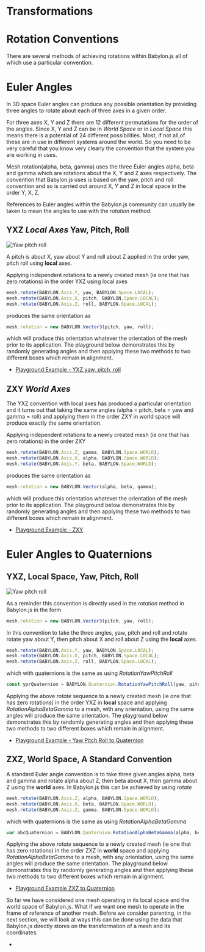 # Transformations
# Rotation Conventions

There are several methods of achieving rotations within Babylon.js all of which use a particular convention.


# Euler Angles

In 3D space Euler angles can produce any possible orientation by providing three angles to rotate about each of three axes in a given order.  

For three axes X, Y and Z there are 12 different permutations for the order of the angles. Since X, Y and Z can be in *World Space* or in *Local Space* this means there is a potential of 24 different possibilities. Most, if not all,of these are in use in different systems around the world. So you need to be very careful that you know very clearly the convention that the system you are working in uses.

Mesh.rotation(alpha, beta, gamma) uses the three Euler angles alpha, beta and gamma which are rotations about the X, Y and Z axes respectively. The convention that Babylon.js uses is based on the yaw, pitch and roll convention and so is carried out around X, Y and Z in local space in the order Y, X, Z.

References to Euler angles within the Babylon.js community can usually be taken to mean the angles to use with the _rotation_ method.

## YXZ *Local Axes* Yaw, Pitch, Roll

![Yaw pitch roll](/img/how_to/Mesh/yawpitchroll.jpg)

A pitch is about X, yaw about Y and roll about Z applied in the order yaw, pitch roll using **local** axes.

Applying independent rotations to a newly created mesh (ie one that has zero rotations) in the order YXZ using local axes

```javascript
mesh.rotate(BABYLON.Axis.Y, yaw, BABYLON.Space.LOCAL);
mesh.rotate(BABYLON.Axis.X, pitch, BABYLON.Space.LOCAL);
mesh.rotate(BABYLON.Axis.Z, roll, BABYLON.Space.LOCAL);
```

produces the same orientation as 

```javascript
mesh.rotation = new BABYLON.Vector3(pitch, yaw, roll);
```

which will produce this orientation whatever the orientation of the mesh prior to its application. The playground below demonstrates this by randomly generating angles and then applying these two methods to two different boxes which remain in alignment.

* [Playground Example - YXZ yaw, pitch, roll](https://www.babylonjs-playground.com/#1ST43U#50)

## ZXY *World Axes*

The YXZ convention with local axes has produced a particular orientation and it turns out that taking the same angles (alpha = pitch, beta = yaw and gamma = roll) and applying them in the order ZXY in world space will produce exactly the same orientation.

Applying independent rotations to a newly created mesh (ie one that has zero rotations) in the order ZXY

```javascript
mesh.rotate(BABYLON.Axis.Z, gamma, BABYLON.Space.WORLD);
mesh.rotate(BABYLON.Axis.X, alpha, BABYLON.Space.WORLD);
mesh.rotate(BABYLON.Axis.Y, beta, BABYLON.Space.WORLD);
```

produces the same orientation as 

```javascript
mesh.rotation = new BABYLON.Vector(alpha, beta, gamma);
```

which will produce this orientation whatever the orientation of the mesh prior to its application. The playground below demonstrates this by randomly generating angles and then applying these two methods to two different boxes which remain in alignment.

* [Playground Example - ZXY](https://www.babylonjs-playground.com/#1ST43U#52)



# Euler Angles to Quaternions

## YXZ, Local Space, Yaw, Pitch, Roll

![Yaw pitch roll](/img/how_to/Mesh/yawpitchroll.jpg)

As a reminder this convention is directly used in the _rotation_ method in Babylon.js in the form

```javascript
mesh.rotation = new BABYLON.Vector3(pitch, yaw, roll);
```

In this convention to take the three angles, yaw, pitch and roll and rotate rotate yaw about Y, then pitch about X and roll about Z using the **local** axes.

```javascript
mesh.rotate(BABYLON.Axis.Y, yaw, BABYLON.Space.LOCAL);
mesh.rotate(BABYLON.Axis.X, pitch, BABYLON.Space.LOCAL);
mesh.rotate(BABYLON.Axis.Z, roll, BABYLON.Space.LOCAL);
```

which with quaternions is the same as using _RotationYawPitchRoll_

```javascript
const yprQuaternion = BABYLON.Quaternion.RotationYawPitchRoll(yaw, pitch, roll);
``` 
Applying the above  _rotate_ sequence to a newly created mesh (ie one that has zero rotations) in the order YXZ in **local** space and applying _RotationAlphaBetaGamma_ to a mesh, with any orientation, using the same angles will produce the same orientation. The playground below demonstrates this by randomly generating angles and then applying these two methods to two different boxes which remain in alignment.

* [Playground Example - Yaw Pitch Roll to Quaternion](https://www.babylonjs-playground.com/#1ST43U#54)

## ZXZ, World Space, A Standard Convention 

A standard Euler angle convention is to take three given angles alpha, beta and gamma and rotate alpha about Z, then beta about X, then gamma about Z using the **world** axes. In Babylon.js this can be achieved by using _rotate_

```javascript
mesh.rotate(BABYLON.Axis.Z, alpha, BABYLON.Space.WORLD);
mesh.rotate(BABYLON.Axis.X, beta, BABYLON.Space.WORLD);
mesh.rotate(BABYLON.Axis.Z, gamma, BABYLON.Space.WORLD);
```

which with quaternions is the same as using  _RotationAlphaBetaGamma_

```javascript
var abcQuaternion = BABYLON.Quaternion.RotationAlphaBetaGamma(alpha, beta, gamma);
```

Applying the above  _rotate_ sequence to a newly created mesh (ie one that has zero rotations) in the order ZXZ in **world** space and applying _RotationAlphaBetaGamma_ to a mesh, with any orientation, using the same angles will produce the same orientation. The playground below demonstrates this by randomly generating angles and then applying these two methods to two different boxes which remain in alignment.

* [Playground Example ZXZ to Quaternion](https://www.babylonjs-playground.com/#1ST43U#53)


So far we have considered one mesh operating in its local space and the world space of Babylon.js. What if we want one mesh to operate in the frame of reference of another mesh. Before we consider parenting, in the next section, we will look at ways this can be done using the data that Babylon.js directly stores on the transformation of a mesh and its coordinates.

* 

